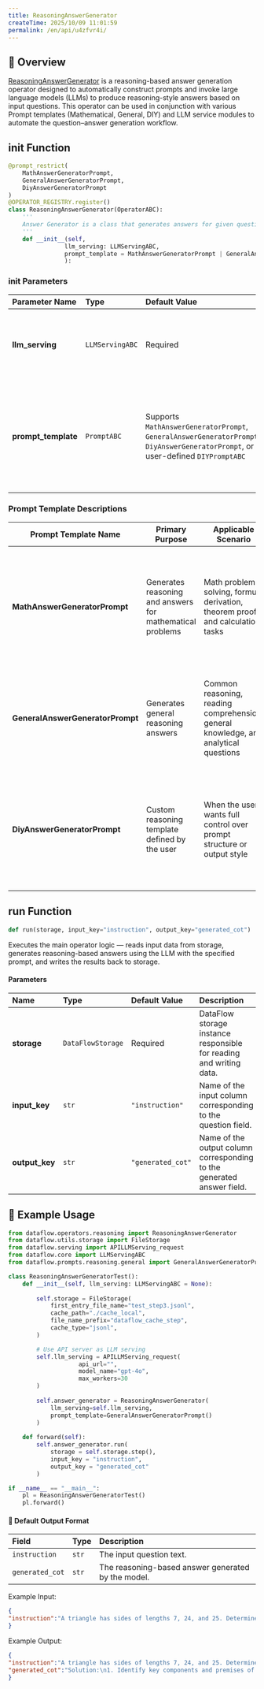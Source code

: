 ```yaml
---
title: ReasoningAnswerGenerator
createTime: 2025/10/09 11:01:59
permalink: /en/api/u4zfvr4i/
---
```


## 📘 Overview

[ReasoningAnswerGenerator](https://github.com/OpenDCAI/DataFlow/blob/main/dataflow/operators/reasoning/generate/reasoning_answer_generator.py) is a reasoning-based answer generation operator designed to automatically construct prompts and invoke large language models (LLMs) to produce reasoning-style answers based on input questions.
This operator can be used in conjunction with various Prompt templates (Mathematical, General, DIY) and LLM service modules to automate the question–answer generation workflow.

## **init** Function

```python
@prompt_restrict(
    MathAnswerGeneratorPrompt,
    GeneralAnswerGeneratorPrompt,
    DiyAnswerGeneratorPrompt
)
@OPERATOR_REGISTRY.register()
class ReasoningAnswerGenerator(OperatorABC):
    '''
    Answer Generator is a class that generates answers for given questions.
    '''
    def __init__(self,
                llm_serving: LLMServingABC,
                prompt_template = MathAnswerGeneratorPrompt | GeneralAnswerGeneratorPrompt | DiyAnswerGeneratorPrompt | DIYPromptABC
                ):
```

### init Parameters

| Parameter Name      | Type            | Default Value                                                                                                                    | Description                                                                                                      |
| :------------------ | :-------------- | :------------------------------------------------------------------------------------------------------------------------------- | :--------------------------------------------------------------------------------------------------------------- |
| **llm_serving**     | `LLMServingABC` | Required                                                                                                                         | Instance of the LLM service used to perform reasoning and answer generation.                                     |
| **prompt_template** | `PromptABC`     | Supports `MathAnswerGeneratorPrompt`, `GeneralAnswerGeneratorPrompt`, `DiyAnswerGeneratorPrompt`, or user-defined `DIYPromptABC` | Prompt template object used to construct the input prompt. Supports mathematical, general, and custom templates. |

### Prompt Template Descriptions

| Prompt Template Name             | Primary Purpose                                           | Applicable Scenario                                                                  | Key Features                                                                                                                            |
| -------------------------------- | --------------------------------------------------------- | ------------------------------------------------------------------------------------ | --------------------------------------------------------------------------------------------------------------------------------------- |
| **MathAnswerGeneratorPrompt**    | Generates reasoning and answers for mathematical problems | Math problem solving, formula derivation, theorem proofs, and calculation tasks      | Built-in math-specific template emphasizing logical reasoning and formula representation, supporting step-by-step reasoning structures. |
| **GeneralAnswerGeneratorPrompt** | Generates general reasoning answers                       | Common reasoning, reading comprehension, general knowledge, and analytical questions | Highly versatile template supporting multi-domain logical reasoning and fluent natural language generation.                             |
| **DiyAnswerGeneratorPrompt**     | Custom reasoning template defined by the user             | When the user wants full control over prompt structure or output style               | Allows user-defined prompts and generation rules for maximum flexibility and controllability; can be integrated with system parameters. |

## run Function

```python
def run(storage, input_key="instruction", output_key="generated_cot")
```

Executes the main operator logic — reads input data from storage, generates reasoning-based answers using the LLM with the specified prompt, and writes the results back to storage.

#### Parameters

| Name           | Type              | Default Value     | Description                                                            |
| :------------- | :---------------- | :---------------- | :--------------------------------------------------------------------- |
| **storage**    | `DataFlowStorage` | Required          | DataFlow storage instance responsible for reading and writing data.    |
| **input_key**  | `str`             | `"instruction"`   | Name of the input column corresponding to the question field.          |
| **output_key** | `str`             | `"generated_cot"` | Name of the output column corresponding to the generated answer field. |

## 🧠 Example Usage

```python
from dataflow.operators.reasoning import ReasoningAnswerGenerator
from dataflow.utils.storage import FileStorage
from dataflow.serving import APILLMServing_request
from dataflow.core import LLMServingABC
from dataflow.prompts.reasoning.general import GeneralAnswerGeneratorPrompt

class ReasoningAnswerGeneratorTest():
    def __init__(self, llm_serving: LLMServingABC = None):
        
        self.storage = FileStorage(
            first_entry_file_name="test_step3.jsonl",
            cache_path="./cache_local",
            file_name_prefix="dataflow_cache_step",
            cache_type="jsonl",
        )

        # Use API server as LLM serving
        self.llm_serving = APILLMServing_request(
                    api_url="",
                    model_name="gpt-4o",
                    max_workers=30
        )
        
        self.answer_generator = ReasoningAnswerGenerator(
            llm_serving=self.llm_serving,
            prompt_template=GeneralAnswerGeneratorPrompt()
        )
        
    def forward(self):
        self.answer_generator.run(
            storage = self.storage.step(),
            input_key = "instruction", 
            output_key = "generated_cot"
        )

if __name__ == "__main__":
    pl = ReasoningAnswerGeneratorTest()
    pl.forward()
```

#### 🧾 Default Output Format

| Field           | Type  | Description                                        |
| :-------------- | :---- | :------------------------------------------------- |
| `instruction`   | `str` | The input question text.                           |
| `generated_cot` | `str` | The reasoning-based answer generated by the model. |

Example Input:

```json
{
"instruction":"A triangle has sides of lengths 7, 24, and 25. Determine if it is a right triangle."
}
```

Example Output:

```json
{
"instruction":"A triangle has sides of lengths 7, 24, and 25. Determine if it is a right triangle.",
"generated_cot":"Solution:\n1. Identify key components and premises of the task\n→ Sides of the triangle are 7, 24, and 25.\n\n2. Apply relevant principles, theorems, or methods with step-by-step derivation or argument\n→ Use the Pythagorean theorem for a right triangle: a^2 + b^2 = c^2.\n→ Assume 25 is the hypotenuse (largest side), then check: 7^2 + 24^2 = 25^2.\n\n3. Perform any necessary calculations or logical checks with intermediate verification\n→ Calculate 7^2: 7^2 = 49.\n→ Calculate 24^2: 24^2 = 576.\n→ Calculate 25^2: 25^2 = 625.\n→ Verify: 49 + 576 = 625.\n\n4. Present the final answer or conclusion in a clear, unambiguous notation\n→ Since 7^2 + 24^2 = 25^2 holds true, the triangle is a right triangle.\n→ The triangle is a right triangle: \\\\boxed{\\text{Yes}}."
}
```
